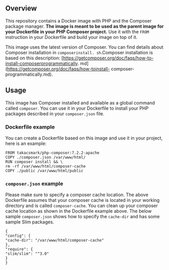 ## Overview
This repository contains a Docker image with PHP and the Composer package manager.
**The image is meant to be used as the parent image for your Dockerfile in your PHP Composer project.** 
Use it with the `FROM` instruction in your Dockerfile and build your image on top of it.

This image uses the latest version of Composer. You can find details about Composer installation in `composerinstall.
sh`.Composer installation is based on this description:
[https://getcomposer.org/doc/faqs/how-to-install-composerprogrammatically.
md](https://getcomposer.org/doc/faqs/how-toinstall-
composer-programmatically.md).

## Usage
This image has Composer installed and available as a global command called `composer`. You can use it in your Dockerfile to
install your PHP packages described in your `composer.json` file.

### Dockerfile example
You can create a Dockerfile based on this image and use it in your project, here is an example:
```
FROM takacsmark/php-composer:7.2.2-apache
COPY ./composer.json /var/www/html/
RUN composer install && \
rm -rf /var/www/html/composer-cache
COPY ./public /var/www/html/public
```
### `composer.json` example
Please make sure to specify a composer cache location. The above Dockerfile assumes that your composer cache is located in your
working directory and is called `composer-cache`. You can clean up your composer cache location as shown in the Dockerfile
example above. The below sample `composer.json` shows how to specify the `cache-dir` and has some sample Slim packages.
```
{
"config": {
"cache-dir": "/var/www/html/composer-cache"
},
"require": {
"slim/slim": "^3.0"
}
}
```